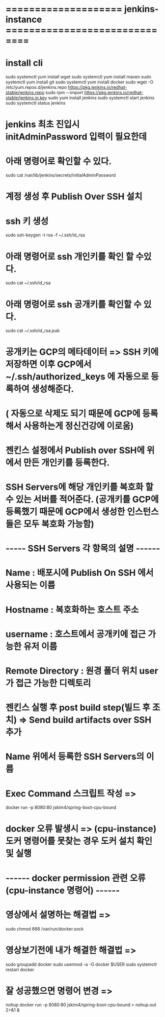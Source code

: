 # ==================== jenkins-instance ==============================
# install cli
sudo systemctl yum install wget
sudo systemctl yum install maven
sudo systemctl yum install git
sudo systemctl yum install docker
sudo wget -O /etc/yum.repos.d/jenkins.repo https://pkg.jenkins.io/redhat-stable/jenkins.repo
sudo rpm --import https://pkg.jenkins.io/redhat-stable/jenkins.io.key
sudo yum install jenkins
sudo systemctl start jenkins
sudo systemctl status jenkins

# jenkins 최초 진입시 initAdminPassword 입력이 필요한데
# 아래 명령어로 확인할 수 있다.

sudo cat /var/lib/jenkins/secrets/initialAdminPassword

# 계정 생성 후 Publish Over SSH 설치
# ssh 키 생성
sudo ssh-keygen -t rsa -f ~/.ssh/id_rsa

# 아래 명령어로 ssh 개인키를 확인 할 수있다.
sudo cat ~/.ssh/id_rsa

# 아래 명령어로 ssh 공개키를 확인할 수 있다.
sudo cat ~/.ssh/id_rsa.pub

# 공개키는 GCP의 메타데이터 => SSH 키에 저장하면 이후 GCP에서 ~/.ssh/authorized_keys 에 자동으로 등록하여 생성해준다.
# ( 자동으로 삭제도 되기 때문에 GCP에 등록해서 사용하는게 정신건강에 이로움)

# 젠킨스 설정에서 Publish over SSH에 위에서 만든 개인키를 등록한다.
# SSH Servers에 해당 개인키를 복호화 할수 있는 서버를 적어준다. (공개키를 GCP에 등록했기 때문에 GCP에서 생성한 인스턴스들은 모두 복호화 가능함)
# ----- SSH Servers 각 항목의 설명 ------
# Name : 배포시에 Publish On SSH 에서 사용되는 이름
# Hostname : 복호화하는 호스트 주소
# username : 호스트에서 공개키에 접근 가능한 유저 이름
# Remote Directory : 원경 폴더 위치 user가 접근 가능한 디렉토리

# 젠킨스 실행 후 post build step(빌드 후 조치) => Send build artifacts over SSH 추가
# Name 위에서 등록한 SSH Servers의 이름
# Exec Command 스크립트 작성 => 
docker run -p 8080:80 jskim4/spring-boot-cpu-bound
# docker 오류 발생시 => (cpu-instance)도커 명령어를 못찾는 경우 도커 설치 확인 및 실행
# ------ docker permission 관련 오류(cpu-instance 명령어) ------
# 영상에서 설명하는 해결법 =>  
sudo chmod 666 /var/run/docker.sock
# 영상보기전에 내가 해결한 해결법 =>
sudo groupadd docker
sudo usermod -a -G docker $USER
sudo systemctl restart docker
# 잘 성공했으면 명령어 변경 => 
nohup docker run -p 8080:80 jskim4/spring-boot-cpu-bound > nohup.out 2>&1 &